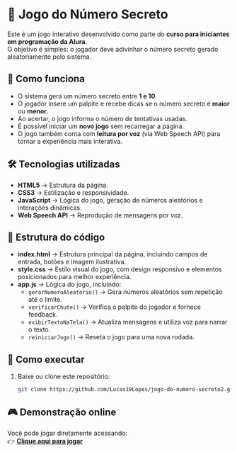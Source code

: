 # 🎯 Jogo do Número Secreto  

Este é um jogo interativo desenvolvido como parte do **curso para iniciantes em programação da Alura**.  
O objetivo é simples: o jogador deve adivinhar o número secreto gerado aleatoriamente pelo sistema.  

## 📜 Como funciona  
- O sistema gera um número secreto entre **1 e 10**.  
- O jogador insere um palpite e recebe dicas se o número secreto é **maior** ou **menor**.  
- Ao acertar, o jogo informa o número de tentativas usadas.  
- É possível iniciar um **novo jogo** sem recarregar a página.  
- O jogo também conta com **leitura por voz** (via Web Speech API) para tornar a experiência mais interativa.  

## 🛠 Tecnologias utilizadas  
- **HTML5** → Estrutura da página.  
- **CSS3** → Estilização e responsividade.  
- **JavaScript** → Lógica do jogo, geração de números aleatórios e interações dinâmicas.  
- **Web Speech API** → Reprodução de mensagens por voz.  

## 📂 Estrutura do código  
- **index.html** → Estrutura principal da página, incluindo campos de entrada, botões e imagem ilustrativa.  
- **style.css** → Estilo visual do jogo, com design responsivo e elementos posicionados para melhor experiência.  
- **app.js** → Lógica do jogo, incluindo:  
  - `gerarNumeroAleatorio()` → Gera números aleatórios sem repetição até o limite.  
  - `verificarChute()` → Verifica o palpite do jogador e fornece feedback.  
  - `exibirTextoNaTela()` → Atualiza mensagens e utiliza voz para narrar o texto.  
  - `reiniciarJogo()` → Reseta o jogo para uma nova rodada.  

## 🚀 Como executar  
1. Baixe ou clone este repositório:  
   ```bash
   git clone https://github.com/Lucas19Lopes/jogo-do-numero-secreto2.git


## 🎮 Demonstração online

Você pode jogar diretamente acessando:  
👉 **[Clique aqui para jogar](https://jogo-do-numero-secreto2-orpin.vercel.app/)**
